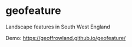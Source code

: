# geofeature
Landscape features in South West England

Demo: https://geoffrowland.github.io/geofeature/
